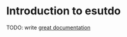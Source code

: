 # Introduction to esutdo

TODO: write [great documentation](http://jacobian.org/writing/what-to-write/)
